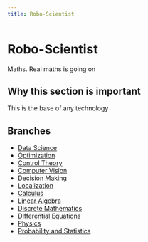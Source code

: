 ```yaml
---
title: Robo-Scientist
---
```


# Robo-Scientist

Maths. Real maths is going on

## Why this section is important

This is the base of any technology

## Branches

- [Data Science](./data_science)
- [Optimization](./optimization)
- [Control Theory](./control_theory)
- [Computer Vision](./computer_vision)
- [Decision Making](./decision_making)
- [Localization](./localization)
- [Calculus](./calculus)
- [Linear Algebra](./linear_algebra)
- [Discrete Mathematics](./discrete_math)
- [Differential Equations](./differential_equations)
- [Physics](./physics)
- [Probability and Statistics](./prob_stat)







